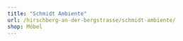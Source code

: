 ```yaml
---
title: "Schmidt Ambiente"
url: /hirschberg-an-der-bergstrasse/schmidt-ambiente/
shop: Möbel
---
```

